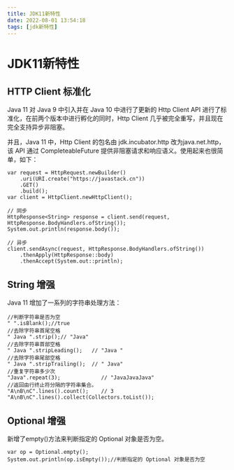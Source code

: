 ```yaml
---
title: JDK11新特性
date: 2022-08-01 13:54:18
tags: [jdk新特性]
---
```


# JDK11新特性
## HTTP Client 标准化
Java 11 对 Java 9 中引入并在 Java 10 中进行了更新的 Http Client API 进行了标准化，在前两个版本中进行孵化的同时，Http Client 几乎被完全重写，并且现在完全支持异步非阻塞。

并且，Java 11 中，Http Client 的包名由 jdk.incubator.http 改为java.net.http，该 API 通过 CompleteableFuture 提供非阻塞请求和响应语义。使用起来也很简单，如下：
```
var request = HttpRequest.newBuilder()
    .uri(URI.create("https://javastack.cn"))
    .GET()
    .build();
var client = HttpClient.newHttpClient();

// 同步
HttpResponse<String> response = client.send(request, HttpResponse.BodyHandlers.ofString());
System.out.println(response.body());

// 异步
client.sendAsync(request, HttpResponse.BodyHandlers.ofString())
    .thenApply(HttpResponse::body)
    .thenAccept(System.out::println);
```
<!--more-->

## String 增强
Java 11 增加了一系列的字符串处理方法：
```
//判断字符串是否为空
" ".isBlank();//true
//去除字符串首尾空格
" Java ".strip();// "Java"
//去除字符串首部空格
" Java ".stripLeading();   // "Java "
//去除字符串尾部空格
" Java ".stripTrailing();  // " Java"
//重复字符串多少次
"Java".repeat(3);             // "JavaJavaJava"
//返回由行终止符分隔的字符串集合。
"A\nB\nC".lines().count();    // 3
"A\nB\nC".lines().collect(Collectors.toList());
```

## Optional 增强
新增了empty()方法来判断指定的 Optional 对象是否为空。
```
var op = Optional.empty();
System.out.println(op.isEmpty());//判断指定的 Optional 对象是否为空
```

